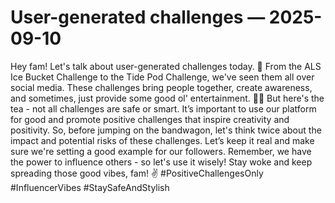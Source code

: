 # User-generated challenges — 2025-09-10

Hey fam! Let's talk about user-generated challenges today. 🌟 From the ALS Ice Bucket Challenge to the Tide Pod Challenge, we've seen them all over social media. These challenges bring people together, create awareness, and sometimes, just provide some good ol' entertainment. 💁‍♀️ But here's the tea - not all challenges are safe or smart. It’s important to use our platform for good and promote positive challenges that inspire creativity and positivity. So, before jumping on the bandwagon, let's think twice about the impact and potential risks of these challenges. Let’s keep it real and make sure we're setting a good example for our followers. Remember, we have the power to influence others - so let's use it wisely! Stay woke and keep spreading those good vibes, fam! ✌️ #PositiveChallengesOnly #InfluencerVibes #StaySafeAndStylish
